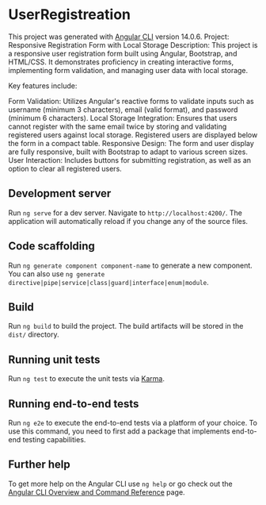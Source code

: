 # UserRegistreation

This project was generated with [Angular CLI](https://github.com/angular/angular-cli) version 14.0.6.
Project: Responsive Registration Form with Local Storage
Description:
This project is a responsive user registration form built using Angular, Bootstrap, and HTML/CSS. It demonstrates proficiency in creating interactive forms, implementing form validation, and managing user data with local storage.

Key features include:

Form Validation: Utilizes Angular's reactive forms to validate inputs such as username (minimum 3 characters), email (valid format), and password (minimum 6 characters).
Local Storage Integration: Ensures that users cannot register with the same email twice by storing and validating registered users against local storage. Registered users are displayed below the form in a compact table.
Responsive Design: The form and user display are fully responsive, built with Bootstrap to adapt to various screen sizes.
User Interaction: Includes buttons for submitting registration, as well as an option to clear all registered users.

## Development server

Run `ng serve` for a dev server. Navigate to `http://localhost:4200/`. The application will automatically reload if you change any of the source files.

## Code scaffolding

Run `ng generate component component-name` to generate a new component. You can also use `ng generate directive|pipe|service|class|guard|interface|enum|module`.

## Build

Run `ng build` to build the project. The build artifacts will be stored in the `dist/` directory.

## Running unit tests

Run `ng test` to execute the unit tests via [Karma](https://karma-runner.github.io).

## Running end-to-end tests

Run `ng e2e` to execute the end-to-end tests via a platform of your choice. To use this command, you need to first add a package that implements end-to-end testing capabilities.

## Further help

To get more help on the Angular CLI use `ng help` or go check out the [Angular CLI Overview and Command Reference](https://angular.io/cli) page.
